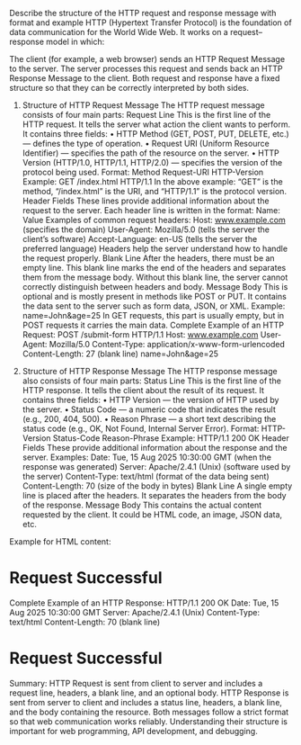 Describe the structure of the HTTP request and response message with format and example
HTTP (Hypertext Transfer Protocol) is the foundation of data communication for the World Wide Web. It works on a request–response model in which:

The client (for example, a web browser) sends an HTTP Request Message to the server.
The server processes this request and sends back an HTTP Response Message to the client.
Both request and response have a fixed structure so that they can be correctly interpreted by both sides.

1. Structure of HTTP Request Message
   The HTTP request message consists of four main parts:
   Request Line
   This is the first line of the HTTP request.
   It tells the server what action the client wants to perform.
   It contains three fields:
   • HTTP Method (GET, POST, PUT, DELETE, etc.) — defines the type of operation.
   • Request URI (Uniform Resource Identifier) — specifies the path of the resource on the server.
   • HTTP Version (HTTP/1.0, HTTP/1.1, HTTP/2.0) — specifies the version of the protocol being used.
   Format:
   Method Request-URI HTTP-Version
   Example:
   GET /index.html HTTP/1.1
   In the above example: “GET” is the method, “/index.html” is the URI, and “HTTP/1.1” is the protocol version.
   Header Fields
   These lines provide additional information about the request to the server.
   Each header line is written in the format: Name: Value
   Examples of common request headers:
   Host: www.example.com (specifies the domain)
   User-Agent: Mozilla/5.0 (tells the server the client’s software)
   Accept-Language: en-US (tells the server the preferred language)
   Headers help the server understand how to handle the request properly.
   Blank Line
   After the headers, there must be an empty line.
   This blank line marks the end of the headers and separates them from the message body.
   Without this blank line, the server cannot correctly distinguish between headers and body.
   Message Body
   This is optional and is mostly present in methods like POST or PUT.
   It contains the data sent to the server such as form data, JSON, or XML.
   Example: name=John&age=25
   In GET requests, this part is usually empty, but in POST requests it carries the main data.
   Complete Example of an HTTP Request:
   POST /submit-form HTTP/1.1
   Host: www.example.com
   User-Agent: Mozilla/5.0
   Content-Type: application/x-www-form-urlencoded
   Content-Length: 27
   (blank line)
   name=John&age=25

2. Structure of HTTP Response Message
   The HTTP response message also consists of four main parts:
   Status Line
   This is the first line of the HTTP response.
   It tells the client about the result of its request.
   It contains three fields:
   • HTTP Version — the version of HTTP used by the server.
   • Status Code — a numeric code that indicates the result (e.g., 200, 404, 500).
   • Reason Phrase — a short text describing the status code (e.g., OK, Not Found, Internal Server Error).
   Format:
   HTTP-Version Status-Code Reason-Phrase
   Example:
   HTTP/1.1 200 OK
   Header Fields
   These provide additional information about the response and the server.
   Examples:
   Date: Tue, 15 Aug 2025 10:30:00 GMT (when the response was generated)
   Server: Apache/2.4.1 (Unix) (software used by the server)
   Content-Type: text/html (format of the data being sent)
   Content-Length: 70 (size of the body in bytes)
   Blank Line
   A single empty line is placed after the headers.
   It separates the headers from the body of the response.
   Message Body
   This contains the actual content requested by the client.
   It could be HTML code, an image, JSON data, etc.

Example for HTML content:

<html> <body> <h1>Request Successful</h1> </body> </html>
Complete Example of an HTTP Response:
HTTP/1.1 200 OK
Date: Tue, 15 Aug 2025 10:30:00 GMT
Server: Apache/2.4.1 (Unix)
Content-Type: text/html
Content-Length: 70
(blank line)
<html> <body> <h1>Request Successful</h1> </body> </html>

Summary:
HTTP Request is sent from client to server and includes a request line, headers, a blank line, and an optional body.
HTTP Response is sent from server to client and includes a status line, headers, a blank line, and the body containing the resource.
Both messages follow a strict format so that web communication works reliably. Understanding their structure is important for web programming, API development, and debugging.
